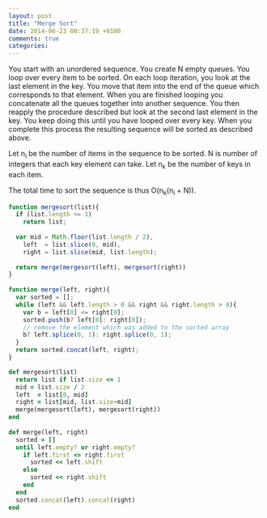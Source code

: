 ```yaml
---
layout: post
title: "Merge Sort"
date: 2014-06-23 00:37:19 +0100
comments: true
categories: 
---
```


You start with an unordered sequence. 
You create N empty queues. 
You loop over every item to be sorted. 
On each loop iteration, you look at the last element in the key. 
You move that item into the end of the queue which corresponds to that element. 
When you are finished looping you concatenate all the queues together into another sequence. 
You then reapply the procedure described but look at the second last element in the key. 
You keep doing this until you have looped over every key. 
When you complete this process the resulting sequence will be sorted as described above.

<p>Let n<sub>i</sub> be the number of items in the sequence to be sorted. N is number of integers that each key element can take. Let n<sub>k</sub> be the number of keys in each item.</p>
<p>The total time to sort the sequence is thus O(n<sub>k</sub>(n<sub>i</sub> + N)).</p>

``` javascript JS Merge Sort http://en.wikibooks.org/wiki/Algorithm_Implementation/Sorting/Merge_sort Source
function mergesort(list){
  if (list.length <= 1)
    return list;
 
  var mid = Math.floor(list.length / 2),
    left  = list.slice(0, mid),
    right = list.slice(mid, list.length);
 
  return merge(mergesort(left), mergesort(right))
}
 
function merge(left, right){
  var sorted = [];
  while (left && left.length > 0 && right && right.length > 0){
    var b = left[0] <= right[0];
    sorted.push(b? left[0]: right[0]);
    // remove the element which was added to the sorted array
    b? left.splice(0, 1): right.splice(0, 1);
  }
  return sorted.concat(left, right);
}
```

``` ruby Ruby Merge Sort http://en.wikibooks.org/wiki/Algorithm_Implementation/Sorting/Merge_sort Source
def mergesort(list)
  return list if list.size <= 1
  mid = list.size / 2
  left  = list[0, mid]
  right = list[mid, list.size-mid]
  merge(mergesort(left), mergesort(right))
end
 
def merge(left, right)
  sorted = []
  until left.empty? or right.empty?
    if left.first <= right.first
      sorted << left.shift
    else
      sorted << right.shift
    end
  end
  sorted.concat(left).concat(right)
end
```